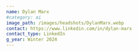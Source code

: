 ```yaml
---
name: Dylan Marx
#category: ai
image_path: /images/headshots/DylanMarx.webp
contact: https://www.linkedin.com/in/dylan-marx
contact_type: LinkedIn
g_year: Winter 2024
---
```

